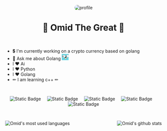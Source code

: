 <p align="center">
    <img src="./assets/profile.gif" alt="profile" style="border-radius: 10px;">
</p>

<h1 align="center">
    👑 Omid The Great 👑
</h1>

<br>

- 💲 I'm currently working on a crypto currency based on golang
- 💬 Ask me about Golang <img src="./assets/golang.jpg" height="20" alt="golang">
- I ❤ Ai
- I ❤ Python
- I ❤ Golang
- ✏ I am learning c++ ✏

<br>
<p align="center">
    <img alt="Static Badge" src="https://img.shields.io/badge/python-FFD95B?style=for-the-badge&logo=python&logoColor=black">&nbsp;&nbsp;&nbsp;&nbsp;
    <img alt="Static Badge" src="https://img.shields.io/badge/go-FFD95B?style=for-the-badge&logo=go&logoColor=black">&nbsp;&nbsp;&nbsp;&nbsp;
    <img alt="Static Badge" src="https://img.shields.io/badge/c%2B%2B-FFD95B?style=for-the-badge&logo=cplusplus&logoColor=black">&nbsp;&nbsp;&nbsp;&nbsp;
    <img alt="Static Badge" src="https://img.shields.io/badge/php-FFD95B?style=for-the-badge&logo=php&logoColor=black">&nbsp;&nbsp;&nbsp;&nbsp;
    <img alt="Static Badge" src="https://img.shields.io/badge/gin-FFD95B?style=for-the-badge&logo=gin&logoColor=black">
</p>

<br>

<p align="center">
    <img align="right" src="https://github-readme-stats.vercel.app/api?username=omid-the-great&theme=great-gatsby" alt="Omid's github stats">
    <img align="left" src="https://github-readme-stats.vercel.app/api/top-langs?username=omid-the-great&show_icons=true&locale=en&layout=compact&theme=great-gatsby" alt="Omid's most used languages">
</p>
